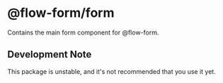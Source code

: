 # @flow-form/form

Contains the main form component for @flow-form.

## Development Note

This package is unstable, and it's not recommended that you use it yet.
